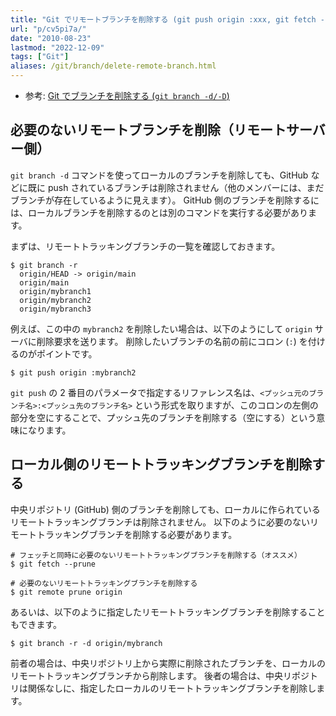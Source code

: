 ```yaml
---
title: "Git でリモートブランチを削除する (git push origin :xxx, git fetch --prune)"
url: "p/cv5pi7a/"
date: "2010-08-23"
lastmod: "2022-12-09"
tags: ["Git"]
aliases: /git/branch/delete-remote-branch.html
---
```


- 参考: [Git でブランチを削除する (`git branch -d/-D`)](/p/stpfje9/)

必要のないリモートブランチを削除（リモートサーバー側）
----

`git branch -d` コマンドを使ってローカルのブランチを削除しても、GitHub などに既に push されているブランチは削除されません（他のメンバーには、まだブランチが存在しているように見えます）。
GitHub 側のブランチを削除するには、ローカルブランチを削除するのとは別のコマンドを実行する必要があります。

まずは、リモートトラッキングブランチの一覧を確認しておきます。

```console
$ git branch -r
  origin/HEAD -> origin/main
  origin/main
  origin/mybranch1
  origin/mybranch2
  origin/mybranch3
```

例えば、この中の `mybranch2` を削除したい場合は、以下のようにして `origin` サーバに削除要求を送ります。
削除したいブランチの名前の前にコロン (`:`) を付けるのがポイントです。

```console
$ git push origin :mybranch2
```

`git push` の 2 番目のパラメータで指定するリファレンス名は、`<プッシュ元のブランチ名>:<プッシュ先のブランチ名>` という形式を取りますが、このコロンの左側の部分を空にすることで、プッシュ先のブランチを削除する（空にする）という意味になります。


ローカル側のリモートトラッキングブランチを削除する
----

中央リポジトリ (GitHub) 側のブランチを削除しても、ローカルに作られているリモートトラッキングブランチは削除されません。
以下のように必要のないリモートトラッキングブランチを削除する必要があります。

```console
# フェッチと同時に必要のないリモートトラッキングブランチを削除する（オススメ）
$ git fetch --prune

# 必要のないリモートトラッキングブランチを削除する
$ git remote prune origin
```

あるいは、以下のように指定したリモートトラッキングブランチを削除することもできます。

```console
$ git branch -r -d origin/mybranch
```

前者の場合は、中央リポジトリ上から実際に削除されたブランチを、ローカルのリモートトラッキングブランチから削除します。
後者の場合は、中央リポジトリは関係なしに、指定したローカルのリモートトラッキングブランチを削除します。

